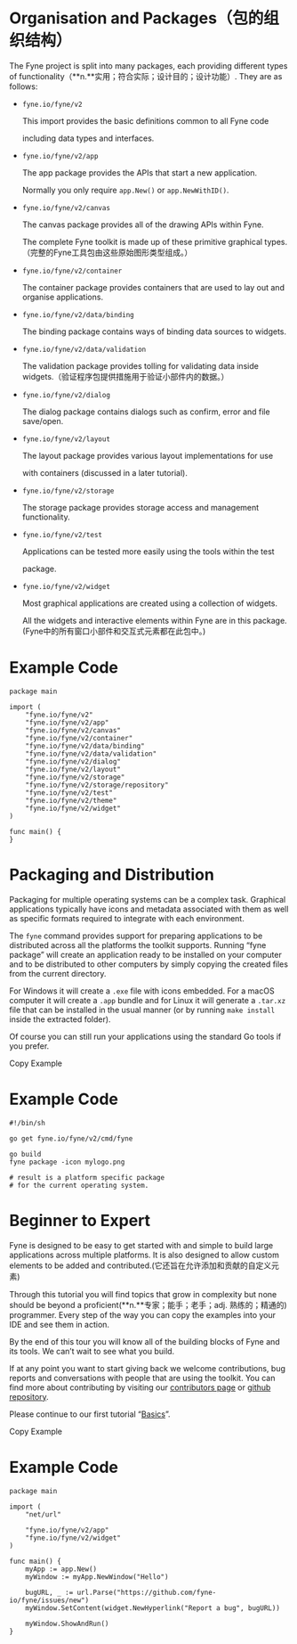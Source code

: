 # Organisation and Packages（包的组织结构）



The Fyne project is split into many packages, each providing different types of functionality（**n.**实用；符合实际；设计目的；设计功能）. They are as follows:

- `fyne.io/fyne/v2`

  This import provides the basic definitions common to all Fyne code

  including data types and interfaces.

- `fyne.io/fyne/v2/app`

  The app package provides the APIs that start a new application.

  Normally you only require `app.New()` or `app.NewWithID()`.

- `fyne.io/fyne/v2/canvas`

  The canvas package provides all of the drawing APIs within Fyne.

  The complete Fyne toolkit is made up of these primitive graphical types.（完整的Fyne工具包由这些原始图形类型组成。）

- `fyne.io/fyne/v2/container`

  The container package provides containers that are used to lay out and organise applications.

- `fyne.io/fyne/v2/data/binding`

  The binding package contains ways of binding data sources to widgets.

- `fyne.io/fyne/v2/data/validation`

  The validation package provides tolling for validating data inside widgets.（验证程序包提供措施用于验证小部件内的数据。）

- `fyne.io/fyne/v2/dialog`

  The dialog package contains dialogs such as confirm, error and file save/open.

- `fyne.io/fyne/v2/layout`

  The layout package provides various layout implementations for use

  with containers (discussed in a later tutorial).

- `fyne.io/fyne/v2/storage`

  The storage package provides storage access and management functionality.

- `fyne.io/fyne/v2/test`

  Applications can be tested more easily using the tools within the test

  package.

- `fyne.io/fyne/v2/widget`

  Most graphical applications are created using a collection of widgets.

  All the widgets and interactive elements within Fyne are in this package.(Fyne中的所有窗口小部件和交互式元素都在此包中。)

# Example Code

```
package main

import (
	"fyne.io/fyne/v2"
	"fyne.io/fyne/v2/app"
	"fyne.io/fyne/v2/canvas"
	"fyne.io/fyne/v2/container"
	"fyne.io/fyne/v2/data/binding"
	"fyne.io/fyne/v2/data/validation"
	"fyne.io/fyne/v2/dialog"
	"fyne.io/fyne/v2/layout"
	"fyne.io/fyne/v2/storage"
	"fyne.io/fyne/v2/storage/repository"
	"fyne.io/fyne/v2/test"
	"fyne.io/fyne/v2/theme"
	"fyne.io/fyne/v2/widget"
)

func main() {
}
```

# Packaging and Distribution

Packaging for multiple operating systems can be a complex task. Graphical applications typically have icons and metadata associated with them as well as specific formats required to integrate with each environment.

The `fyne` command provides support for preparing applications to be distributed across all the platforms the toolkit supports. Running “fyne package” will create an application ready to be installed on your computer and to be distributed to other computers by simply copying the created files from the current directory.

For Windows it will create a `.exe` file with icons embedded. For a macOS computer it will create a `.app` bundle and for Linux it will generate a `.tar.xz` file that can be installed in the usual manner (or by running `make install` inside the extracted folder).

Of course you can still run your applications using the standard Go tools if you prefer.

Copy Example

# Example Code

```shell
#!/bin/sh

go get fyne.io/fyne/v2/cmd/fyne

go build
fyne package -icon mylogo.png

# result is a platform specific package
# for the current operating system.
```



# Beginner to Expert

Fyne is designed to be easy to get started with and simple to build large applications across multiple platforms. It is also designed to allow custom elements to be added and contributed.(它还旨在允许添加和贡献的自定义元素)

Through this tutorial you will find topics that grow in complexity but none should be beyond a proficient(**n.**专家；能手；老手；adj. 熟练的；精通的) programmer. Every step of the way you can copy the examples into your IDE and see them in action.

By the end of this tour you will know all of the building blocks of Fyne and its tools. We can’t wait to see what you build.

If at any point you want to start giving back we welcome contributions, bug reports and conversations with people that are using the toolkit. You can find more about contributing by visiting our [contributors page](https://fyne.io/contribute.html) or [github repository](https://github.com/fyne-io/fyne/).

Please continue to our first tutorial “[Basics](https://developer.fyne.io/tour/basics/)”.

Copy Example

# Example Code

```
package main

import (
	"net/url"

	"fyne.io/fyne/v2/app"
	"fyne.io/fyne/v2/widget"
)

func main() {
	myApp := app.New()
	myWindow := myApp.NewWindow("Hello")

	bugURL, _ := url.Parse("https://github.com/fyne-io/fyne/issues/new")
	myWindow.SetContent(widget.NewHyperlink("Report a bug", bugURL))

	myWindow.ShowAndRun()
}
```

